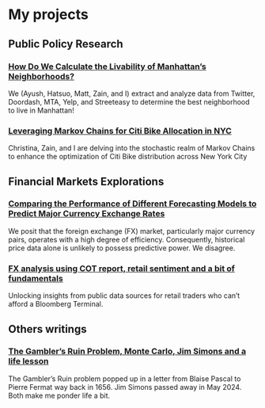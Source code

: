 # My projects

## Public Policy Research

### [How Do We Calculate the Livability of Manhattan’s Neighborhoods?](assets/project/DSIW/livelability.html)
We (Ayush, Hatsuo, Matt, Zain, and I) extract and analyze data from Twitter, Doordash, MTA, Yelp, and Streeteasy to determine the best neighborhood to live in Manhattan!


### [Leveraging Markov Chains for Citi Bike Allocation in NYC](assets/project/MUU-Project_Final.html)
Christina, Zain, and I are delving into the stochastic realm of Markov Chains to enhance the optimization of Citi Bike distribution across New York City

## Financial Markets Explorations

### [Comparing the Performance of Different Forecasting Models to Predict Major Currency Exchange Rates](assets/project/FX_to_html.html)
We posit that the foreign exchange (FX) market, particularly major currency pairs, operates with a high degree of efficiency. Consequently, historical price data alone is unlikely to possess predictive power. We disagree.

### [FX analysis using COT report, retail sentiment and a bit of fundamentals](assets/project/Fundamental_analysis/fundamental.html)
Unlocking insights from public data sources for retail traders who can’t afford a Bloomberg Terminal.

## Others writings
### [The Gambler’s Ruin Problem, Monte Carlo, Jim Simons and a life lesson](assets/project/gambler_ruin/gambler_ruin_p.html)
The Gambler’s Ruin problem popped up in a letter from Blaise Pascal to Pierre Fermat way back in 1656. Jim Simons passed away in May 2024. Both make me ponder life a bit.





